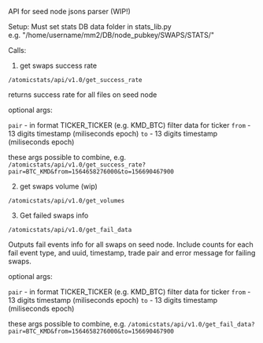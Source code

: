API for seed node jsons parser (WIP!)

Setup: Must set stats DB data folder in stats_lib.py   
e.g. "/home/username/mm2/DB/node_pubkey/SWAPS/STATS/"


Calls:

1) get swaps success rate

`/atomicstats/api/v1.0/get_success_rate`

returns success rate for all files on seed node

optional args:

`pair` - in format TICKER_TICKER (e.g. KMD_BTC) filter data for ticker
`from` - 13 digits timestamp (miliseconds epoch)
`to` - 13 digits timestamp (miliseconds epoch)

 these args possible to combine, e.g. `/atomicstats/api/v1.0/get_success_rate?pair=BTC_KMD&from=1564658276000&to=156690467900`

2) get swaps volume (wip)

`/atomicstats/api/v1.0/get_volumes`

3) Get failed swaps info

`/atomicstats/api/v1.0/get_fail_data`

Outputs fail events info for all swaps on seed node. Include counts for each fail event type, and uuid, timestamp, trade pair and error message for failing swaps.

optional args:

`pair` - in format TICKER_TICKER (e.g. KMD_BTC) filter data for ticker
`from` - 13 digits timestamp (miliseconds epoch)
`to` - 13 digits timestamp (miliseconds epoch)

 these args possible to combine, e.g. `/atomicstats/api/v1.0/get_fail_data?pair=BTC_KMD&from=1564658276000&to=156690467900`
